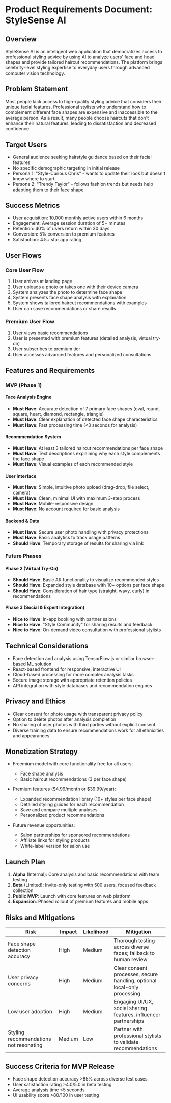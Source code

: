 # Product Requirements Document: StyleSense AI

## Overview
StyleSense AI is an intelligent web application that democratizes access to professional styling advice by using AI to analyze users' face and head shapes and provide tailored haircut recommendations. The platform brings celebrity-level styling expertise to everyday users through advanced computer vision technology.

## Problem Statement
Most people lack access to high-quality styling advice that considers their unique facial features. Professional stylists who understand how to complement different face shapes are expensive and inaccessible to the average person. As a result, many people choose haircuts that don't enhance their natural features, leading to dissatisfaction and decreased confidence.

## Target Users
- General audience seeking hairstyle guidance based on their facial features
- No specific demographic targeting in initial release
- Persona 1: "Style-Curious Chris" - wants to update their look but doesn't know where to start
- Persona 2: "Trendy Taylor" - follows fashion trends but needs help adapting them to their face shape

## Success Metrics
- User acquisition: 10,000 monthly active users within 6 months
- Engagement: Average session duration of 5+ minutes
- Retention: 40% of users return within 30 days
- Conversion: 5% conversion to premium features
- Satisfaction: 4.5+ star app rating

## User Flows

### Core User Flow
1. User arrives at landing page
2. User uploads a photo or takes one with their device camera
3. System analyzes the photo to determine face shape
4. System presents face shape analysis with explanation
5. System shows tailored haircut recommendations with examples
6. User can save recommendations or share results

### Premium User Flow
1. User views basic recommendations
2. User is presented with premium features (detailed analysis, virtual try-on)
3. User subscribes to premium tier
4. User accesses advanced features and personalized consultations

## Features and Requirements

### MVP (Phase 1)
#### Face Analysis Engine
- **Must Have**: Accurate detection of 7 primary face shapes (oval, round, square, heart, diamond, rectangle, triangle)
- **Must Have**: Clear explanation of detected face shape characteristics
- **Must Have**: Fast processing time (<3 seconds for analysis)

#### Recommendation System
- **Must Have**: At least 3 tailored haircut recommendations per face shape
- **Must Have**: Text descriptions explaining why each style complements the face shape
- **Must Have**: Visual examples of each recommended style

#### User Interface
- **Must Have**: Simple, intuitive photo upload (drag-drop, file select, camera)
- **Must Have**: Clean, minimal UI with maximum 3-step process
- **Must Have**: Mobile-responsive design
- **Must Have**: No account required for basic analysis

#### Backend & Data
- **Must Have**: Secure user photo handling with privacy protections
- **Must Have**: Basic analytics to track usage patterns
- **Should Have**: Temporary storage of results for sharing via link

### Future Phases

#### Phase 2 (Virtual Try-On)
- **Should Have**: Basic AR functionality to visualize recommended styles
- **Should Have**: Expanded style database with 10+ options per face shape
- **Should Have**: Consideration of hair type (straight, wavy, curly) in recommendations

#### Phase 3 (Social & Expert Integration)
- **Nice to Have**: In-app booking with partner salons
- **Nice to Have**: "Style Community" for sharing results and feedback
- **Nice to Have**: On-demand video consultation with professional stylists

## Technical Considerations
- Face detection and analysis using TensorFlow.js or similar browser-based ML solution
- React-based frontend for responsive, interactive UI
- Cloud-based processing for more complex analysis tasks
- Secure image storage with appropriate retention policies
- API integration with style databases and recommendation engines

## Privacy and Ethics
- Clear consent for photo usage with transparent privacy policy
- Option to delete photos after analysis completion
- No sharing of user photos with third parties without explicit consent
- Diverse training data to ensure recommendations work for all ethnicities and appearances

## Monetization Strategy
- Freemium model with core functionality free for all users:
  - Face shape analysis
  - Basic haircut recommendations (3 per face shape)
  
- Premium features ($4.99/month or $39.99/year):
  - Expanded recommendation library (10+ styles per face shape)
  - Detailed styling guides for each recommendation
  - Save and compare multiple analyses
  - Personalized product recommendations
  
- Future revenue opportunities:
  - Salon partnerships for sponsored recommendations
  - Affiliate links for styling products
  - White-label version for salon use

## Launch Plan
1. **Alpha** (Internal): Core analysis and basic recommendations with team testing
2. **Beta** (Limited): Invite-only testing with 500 users, focused feedback collection
3. **Public MVP**: Launch with core features on web platform
4. **Expansion**: Phased rollout of premium features and mobile apps

## Risks and Mitigations
| Risk | Impact | Likelihood | Mitigation |
|------|--------|------------|------------|
| Face shape detection accuracy | High | Medium | Thorough testing across diverse faces; fallback to human review |
| User privacy concerns | High | Medium | Clear consent processes, secure handling, optional local-only processing |
| Low user adoption | High | Medium | Engaging UI/UX, social sharing features, influencer partnerships |
| Styling recommendations not resonating | Medium | Low | Partner with professional stylists to validate recommendations |

## Success Criteria for MVP Release
- Face shape detection accuracy >85% across diverse test cases
- User satisfaction rating >4.0/5.0 in beta testing
- Average analysis time <5 seconds
- UI usability score >80/100 in user testing